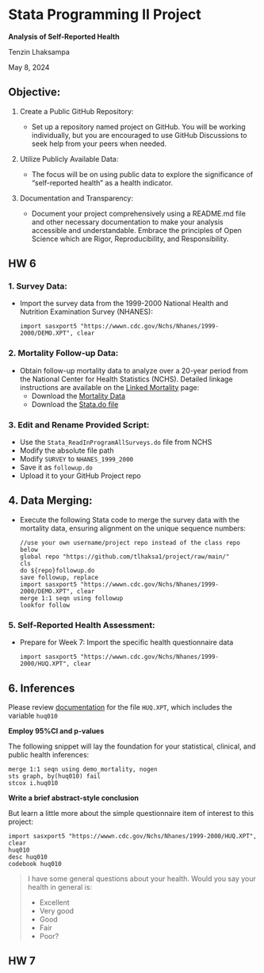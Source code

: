 # Stata Programming II Project

**Analysis of Self-Reported Health**

Tenzin Lhaksampa

May 8, 2024

## Objective: 
1. Create a Public GitHub Repository:
    - Set up a repository named project on GitHub. You will be working individually, but you are encouraged to use GitHub Discussions to seek help from your peers when needed.

2. Utilize Publicly Available Data:
    - The focus will be on using public data to explore the significance of “self-reported health” as a health indicator.

3. Documentation and Transparency:
    - Document your project comprehensively using a README.md file and other necessary documentation to make your analysis accessible and understandable. Embrace the principles of Open Science which are Rigor, Reproducibility, and Responsibility.

## HW 6 
### 1. Survey Data: 
  - Import the survey data from the 1999-2000 National Health and Nutrition Examination Survey (NHANES):   

    ```import sasxport5 "https://wwwn.cdc.gov/Nchs/Nhanes/1999-2000/DEMO.XPT", clear```

### 2. Mortality Follow-up Data: 
  - Obtain follow-up mortality data to analyze over a 20-year period from the National Center for Health Statistics (NCHS). Detailed linkage instructions are available on the [Linked Mortality](https://ftp.cdc.gov/pub) page:
      - Download the [Mortality Data](https://ftp.cdc.gov/pub/HEALTH_STATISTICS/NCHS/datalinkage/linked_mortality/NHANES_1999_2000_MORT_2019_PUBLIC.dat)
      - Download the [Stata.do file](https://ftp.cdc.gov/pub/HEALTH_STATISTICS/NCHS/datalinkage/linked_mortality/Stata_ReadInProgramAllSurveys.do)

### 3. Edit and Rename Provided Script:
- Use the ```Stata_ReadInProgramAllSurveys.do``` file from NCHS
- Modify the absolute file path
- Modify ```SURVEY``` to ```NHANES_1999_2000```
- Save it as ```followup.do```
- Upload it to your GitHub Project repo

## 4. Data Merging: 
- Execute the following Stata code to merge the survey data with the mortality data, ensuring alignment on the unique sequence numbers:

  ```
  //use your own username/project repo instead of the class repo below
  global repo "https://github.com/tlhaksa1/project/raw/main/"
  cls
  do ${repo}followup.do
  save followup, replace 
  import sasxport5 "https://wwwn.cdc.gov/Nchs/Nhanes/1999-2000/DEMO.XPT", clear
  merge 1:1 seqn using followup
  lookfor follow
  ```

### 5. Self-Reported Health Assessment: 
- Prepare for Week 7: Import the specific health questionnaire data 

   ```import sasxport5 "https://wwwn.cdc.gov/Nchs/Nhanes/1999-2000/HUQ.XPT", clear```

## 6. Inferences
Please review [documentation](https://wwwn.cdc.gov/Nchs/Nhanes/1999-2000/HUQ.htm) for the file ```HUQ.XPT```, which includes the variable ```huq010```

**Employ 95%CI and p-values**

The following snippet will lay the foundation for your statistical, clinical, and public health inferences:

```
merge 1:1 seqn using demo_mortality, nogen
sts graph, by(huq010) fail
stcox i.huq010
```
**Write a brief abstract-style conclusion**

But learn a little more about the simple questionnaire item of interest to this project:

```
import sasxport5 "https://wwwn.cdc.gov/Nchs/Nhanes/1999-2000/HUQ.XPT", clear 
huq010 
desc huq010
codebook huq010
```
> I have some general questions about your health. Would you say your health in general is:
>
>  - Excellent
>  - Very good
>  - Good
>  - Fair
>  - Poor?
>

## HW 7 
